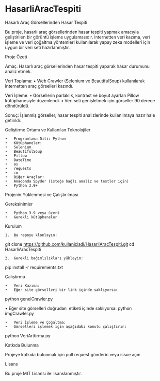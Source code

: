 # HasarliAracTespiti

Hasarlı Araç Görsellerinden Hasar Tespiti

Bu proje, hasarlı araç görsellerinden hasar tespiti yapmak amacıyla geliştirilen bir görüntü işleme uygulamasıdır. İnternetten veri kazıma, veri işleme ve veri çoğaltma yöntemleri kullanılarak yapay zeka modelleri için uygun bir veri seti hazırlanmıştır.

Proje Özeti

Amaç: Hasarlı araç görsellerinden hasar tespiti yaparak hasar durumunu analiz etmek.

Veri Toplama:
	•	Web Crawler (Selenium ve BeautifulSoup) kullanılarak internetten araç görselleri kazındı.

Veri İşleme:
	•	Görsellerin parlaklık, kontrast ve boyut ayarları Pillow kütüphanesiyle düzenlendi.
	•	Veri seti genişletmek için görseller 90 derece döndürüldü.

Sonuç: İşlenmiş görseller, hasar tespiti analizlerinde kullanılmaya hazır hale getirildi.

Geliştirme Ortamı ve Kullanılan Teknolojiler

	•	Programlama Dili: Python
	•	Kütüphaneler:
	•	Selenium
	•	BeautifulSoup
	•	Pillow
	•	DateTime
	•	os
	•	requests
	•	io
	•	Diğer Araçlar:
	•	Anaconda Spyder (isteğe bağlı analiz ve testler için)
	•	Python 3.9+

 Projenin Yüklenmesi ve Çalıştırılması

Gereksinimler

	•	Python 3.9 veya üzeri
	•	Gerekli kütüphaneler

 Kurulum

	1.	Bu repoyu klonlayın:
 git clone https://github.com/kullaniciadi/HasarliAracTespiti.git
 cd HasarliAracTespiti

 	2.	Gerekli bağımlılıkları yükleyin:
  pip install -r requirements.txt

  Çalıştırma

	•	Veri Kazıma:
	•	Eğer site görselleri bir link içinde saklıyorsa:
  python genelCrawler.py

  •	Eğer site görselleri doğrudan <img> etiketi içinde saklıyorsa:
  python imgCrawler.py

  	•	Veri İşleme ve Çoğaltma:
	•	Görselleri işlemek için aşağıdaki komutu çalıştırın:
  python VeriArttirma.py

  
  Katkıda Bulunma

  Projeye katkıda bulunmak için pull request gönderin veya issue açın.

  Lisans

 Bu proje MIT Lisansı ile lisanslanmıştır.

